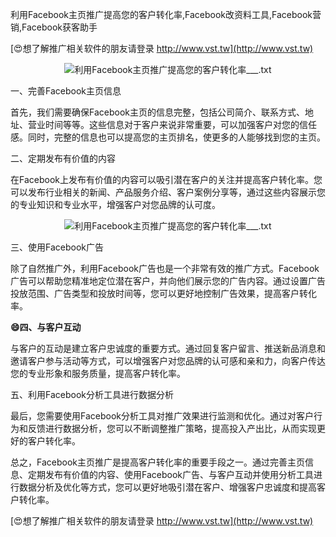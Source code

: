 利用Facebook主页推广提高您的客户转化率,Facebook改资料工具,Facebook营销,Facebook获客助手

[😍想了解推广相关软件的朋友请登录 http://www.vst.tw](http://www.vst.tw)

 <center><img src="https://vst.tw/MP4/tuiguang/png/1.png" alt="利用Facebook主页推广提高您的客户转化率___.txt"></center>

一、完善Facebook主页信息

首先，我们需要确保Facebook主页的信息完整，包括公司简介、联系方式、地址、营业时间等等。这些信息对于客户来说非常重要，可以加强客户对您的信任感。同时，完整的信息也可以提高您的主页排名，使更多的人能够找到您的主页。

二、定期发布有价值的内容

在Facebook上发布有价值的内容可以吸引潜在客户的关注并提高客户转化率。您可以发布行业相关的新闻、产品服务介绍、客户案例分享等，通过这些内容展示您的专业知识和专业水平，增强客户对您品牌的认可度。

 <center><img src="https://vst.tw/MP4/tuiguang/png/8.png" alt="利用Facebook主页推广提高您的客户转化率___.txt"></center>

三、使用Facebook广告

除了自然推广外，利用Facebook广告也是一个非常有效的推广方式。Facebook广告可以帮助您精准地定位潜在客户，并向他们展示您的广告内容。通过设置广告投放范围、广告类型和投放时间等，您可以更好地控制广告效果，提高客户转化率。

**😄四、与客户互动**

与客户的互动是建立客户忠诚度的重要方式。通过回复客户留言、推送新品消息和邀请客户参与活动等方式，可以增强客户对您品牌的认可感和亲和力，向客户传达您的专业形象和服务质量，提高客户转化率。

五、利用Facebook分析工具进行数据分析

最后，您需要使用Facebook分析工具对推广效果进行监测和优化。通过对客户行为和反馈进行数据分析，您可以不断调整推广策略，提高投入产出比，从而实现更好的客户转化率。

总之，Facebook主页推广是提高客户转化率的重要手段之一。通过完善主页信息、定期发布有价值的内容、使用Facebook广告、与客户互动并使用分析工具进行数据分析及优化等方式，您可以更好地吸引潜在客户、增强客户忠诚度和提高客户转化率。

[😍想了解推广相关软件的朋友请登录 http://www.vst.tw](http://www.vst.tw)



